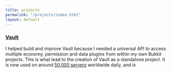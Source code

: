 ```yaml
---
title: projects
permalink: "/projects/index.html"
layout: default
---
```


### [Vault](https://www.github.com/Milkbowl/Vault)
I helped build and improve Vault because I needed a universal API to access multiple economy, permission and data plugins from within my own Bukkit projects.  This is what lead to the creation of Vault as a standalone project.  It is now used on around [50,000 servers](http://mcstats.org/plugin/Vault) worldwide daily, and is
